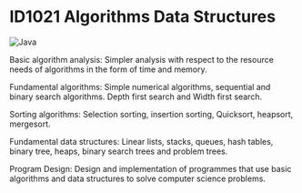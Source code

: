 # ID1021 Algorithms Data Structures
![Java](https://img.shields.io/badge/java-%23ED8B00.svg?style=for-the-badge&logo=java&logoColor=white)

Basic algorithm analysis:
Simpler analysis with respect to the resource needs of algorithms in the form of time and memory.

Fundamental algorithms:
Simple numerical algorithms,
sequential and binary search algorithms.
Depth first search and Width first search.

Sorting algorithms: 
Selection sorting, insertion sorting, Quicksort, heapsort, mergesort.

Fundamental data structures:
Linear lists, stacks, queues, hash tables, binary tree, heaps, binary search trees and problem trees.

Program Design:
Design and implementation of programmes that use basic algorithms and data structures to solve computer science problems.
